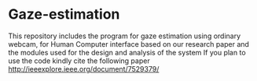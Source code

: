 # Gaze-estimation
This repository includes the program for gaze estimation using ordinary webcam, for Human Computer interface based on our research paper and the modules used for the design and analysis of the system
If you plan to use the code kindly cite the following paper http://ieeexplore.ieee.org/document/7529379/
